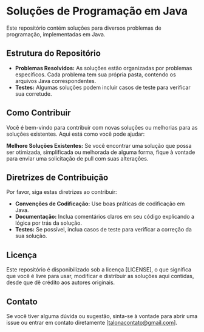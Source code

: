 # Soluções de Programação em Java

Este repositório contém soluções para diversos problemas de programação, implementadas em Java.

## Estrutura do Repositório

- **Problemas Resolvidos:** As soluções estão organizadas por problemas específicos. Cada problema tem sua própria pasta, contendo os arquivos Java correspondentes.
- **Testes:** Algumas soluções podem incluir casos de teste para verificar sua corretude.

## Como Contribuir

Você é bem-vindo para contribuir com novas soluções ou melhorias para as soluções existentes. Aqui está como você pode ajudar:

**Melhore Soluções Existentes:** Se você encontrar uma solução que possa ser otimizada, simplificada ou melhorada de alguma forma, fique à vontade para enviar uma solicitação de pull com suas alterações.

## Diretrizes de Contribuição

Por favor, siga estas diretrizes ao contribuir:

- **Convenções de Codificação:** Use boas práticas de codificação em Java.
- **Documentação:** Inclua comentários claros em seu código explicando a lógica por trás da solução.
- **Testes:** Se possível, inclua casos de teste para verificar a correção da sua solução.

## Licença

Este repositório é disponibilizado sob a licença [LICENSE], o que significa que você é livre para usar, modificar e distribuir as soluções aqui contidas, desde que dê crédito aos autores originais.

## Contato

Se você tiver alguma dúvida ou sugestão, sinta-se à vontade para abrir uma issue ou entrar em contato diretamente [talonacontato@gmail.com].

